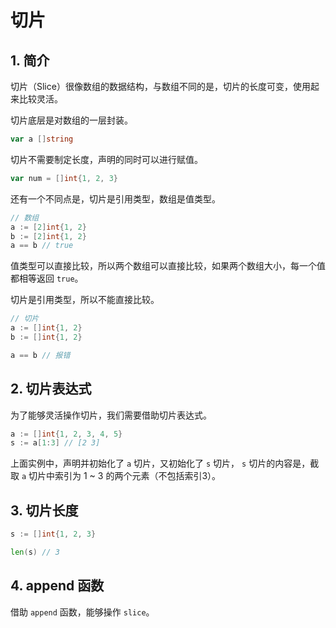 # 切片

## 1. 简介

切片（Slice）很像数组的数据结构，与数组不同的是，切片的长度可变，使用起来比较灵活。

切片底层是对数组的一层封装。

```go
var a []string
```

切片不需要制定长度，声明的同时可以进行赋值。

```go
var num = []int{1, 2, 3}
```

还有一个不同点是，切片是引用类型，数组是值类型。

```go
// 数组
a := [2]int{1, 2}
b := [2]int{1, 2}
a == b // true
```

值类型可以直接比较，所以两个数组可以直接比较，如果两个数组大小，每一个值都相等返回 `true`。

切片是引用类型，所以不能直接比较。

```go
// 切片
a := []int{1, 2}
b := []int{1, 2}

a == b // 报错
```

## 2. 切片表达式

为了能够灵活操作切片，我们需要借助切片表达式。

```go
a := []int{1, 2, 3, 4, 5}
s := a[1:3] // [2 3]
```

上面实例中，声明并初始化了 `a` 切片，又初始化了 `s` 切片， `s` 切片的内容是，截取 `a` 切片中索引为 1 ~ 3 的两个元素（不包括索引3）。

## 3. 切片长度

```go
s := []int{1, 2, 3}

len(s) // 3
```

## 4. append 函数

借助 `append` 函数，能够操作 `slice`。

```go

```

 
 <comment-comment/> 
 